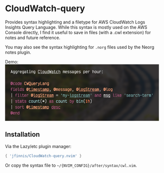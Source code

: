 # CloudWatch-query

Provides syntax highlighting and a filetype for AWS CloudWatch Logs Insights Query Language.
While this syntax is mostly used on the AWS Console directly, I find it useful to save in files
(with a .cwl extension) for notes and future reference.

You may also see the syntax highlighting for `.norg` files used by the Neorg notes plugin.

Demo:
![Code block of CloudWatch Query Language being rendered inside a Neorg note](./docs/demo-norg.png)

## Installation

Via the Lazy/etc plugin manager:

```lua
{ 'jfinnis/CloudWatch-query.nvim' }
```

Or copy the syntax file to `~/{NVIM_CONFIG}/after/syntax/cwl.vim`.
